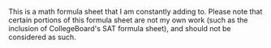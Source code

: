 This is a math formula sheet that I am constantly adding to. Please note that certain portions of this formula sheet are not my own work (such as the inclusion of CollegeBoard's SAT formula sheet), and should not be considered as such.